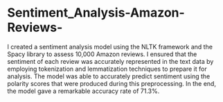 # Sentiment_Analysis-Amazon-Reviews-
I created a sentiment analysis model using the NLTK framework and the Spacy library to assess 10,000 Amazon reviews. I ensured that the sentiment of each review was accurately represented in the text data by employing tokenization and lemmatization techniques to prepare it for analysis. The model was able to accurately predict sentiment using the polarity scores that were produced during this preprocessing. In the end, the model gave a remarkable accuracy rate of 71.3%.
